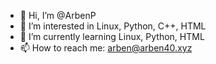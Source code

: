 - 👋 Hi, I’m @ArbenP
- 👀 I’m interested in Linux, Python, C++, HTML
- 🌱 I’m currently learning Linux, Python, HTML
- 📫 How to reach me: arben@arben40.xyz

<!---
Arben40/Arben40 is a ✨ special ✨ repository because its `README.md` (this file) appears on your GitHub profile.
You can click the Preview link to take a look at your changes.
--->
